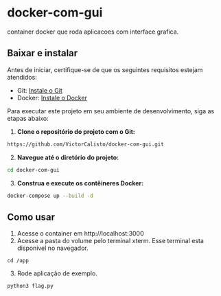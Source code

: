 # docker-com-gui
container docker que roda aplicacoes com interface grafica.

## Baixar e instalar

Antes de iniciar, certifique-se de que os seguintes requisitos estejam atendidos:

- Git: [Instale o Git](https://git-scm.com/book/en/v2/Getting-Started-Installing-Git)
- Docker: [Instale o Docker](https://docs.docker.com/get-docker/)


Para executar este projeto em seu ambiente de desenvolvimento, siga as etapas abaixo:
1. **Clone o repositório do projeto com o Git:**
```bash
https://github.com/VictorCalisto/docker-com-gui.git
```
2. **Navegue até o diretório do projeto:**
```bash
cd docker-com-gui
```
3. **Construa e execute os contêineres Docker:**
```bash
docker-compose up --build -d
```
## Como usar
1. Acesse o container em http://localhost:3000
2. Acesse a pasta do volume pelo terminal xterm. Esse terminal esta disponivel no navegador.
```
cd /app
```
3. Rode aplicação de exemplo.
```
python3 flag.py
```
